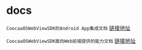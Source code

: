 # docs

``CoocaaOSWebViewSDK的Android App集成文档`` [链接地址](https://github.com/xavier0509/webDocument/blob/master/web--fis.md)

``CoocaaOSWebViewSDK面向Web前端提供的能力文档`` [链接地址](https://github.com/xavier0509/webDocument/blob/master/web--fis.md)

